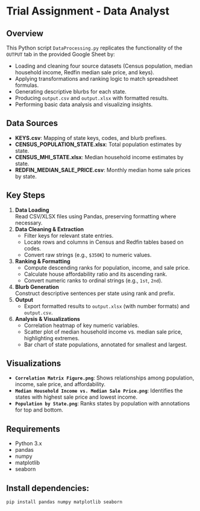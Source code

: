 # Trial Assignment - Data Analyst

## Overview
This Python script `DataProcessing.py` replicates the functionality of the `OUTPUT` tab in the provided Google Sheet by:

- Loading and cleaning four source datasets (Census population, median household income, Redfin median sale price, and keys).
- Applying transformations and ranking logic to match spreadsheet formulas.
- Generating descriptive blurbs for each state.
- Producing `output.csv` and `output.xlsx` with formatted results.
- Performing basic data analysis and visualizing insights.

## Data Sources
- **KEYS.csv**: Mapping of state keys, codes, and blurb prefixes.  
- **CENSUS_POPULATION_STATE.xlsx**: Total population estimates by state.  
- **CENSUS_MHI_STATE.xlsx**: Median household income estimates by state.  
- **REDFIN_MEDIAN_SALE_PRICE.csv**: Monthly median home sale prices by state.  

## Key Steps
1. **Data Loading**  
   Read CSV/XLSX files using Pandas, preserving formatting where necessary.  
2. **Data Cleaning & Extraction**  
   - Filter keys for relevant state entries.  
   - Locate rows and columns in Census and Redfin tables based on codes.  
   - Convert raw strings (e.g., `$350K`) to numeric values.  
3. **Ranking & Formatting**  
   - Compute descending ranks for population, income, and sale price.  
   - Calculate house affordability ratio and its ascending rank.  
   - Convert numeric ranks to ordinal strings (e.g., `1st`, `2nd`).  
4. **Blurb Generation**  
   Construct descriptive sentences per state using rank and prefix.  
5. **Output**  
   - Export formatted results to `output.xlsx` (with number formats) and `output.csv`.  
6. **Analysis & Visualizations**  
   - Correlation heatmap of key numeric variables.  
   - Scatter plot of median household income vs. median sale price, highlighting extremes.  
   - Bar chart of state populations, annotated for smallest and largest.  

## Visualizations
- **`Correlation Matrix Figure.png`**: Shows relationships among population, income, sale price, and affordability.  
- **`Median Household Income vs. Median Sale Price.png`**: Identifies the states with highest sale price and lowest income.  
- **`Population by State.png`**: Ranks states by population with annotations for top and bottom.  

## Requirements
- Python 3.x  
- pandas  
- numpy  
- matplotlib  
- seaborn  

## Install dependencies:
```bash
pip install pandas numpy matplotlib seaborn
